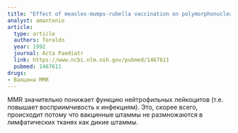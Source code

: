 ```yaml
---
title: "Effect of measles-mumps-rubella vaccination on polymorphonuclear neutrophil functions in children"
analyst: amantonio
article:
  type: article
  authors: Toraldo
  year: 1992
  journal: Acta Paediatr
  link: https://www.ncbi.nlm.nih.gov/pubmed/1467611
  pubmed: 1467611
drugs:
- Вакцина MMR
---
```


MMR значительно понижает функцию нейтрофильных лейкоцитов (т.е. повышает восприимчивость к инфекциям). Это, скорее всего, происходит потому что вакцинные штаммы не размножаются в лимфатических тканях как дикие штаммы.
